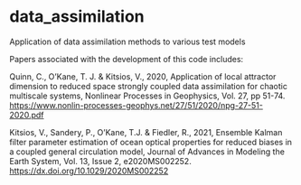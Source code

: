 # data_assimilation
Application of data assimilation methods to various test models

Papers associated with the development of this code includes:

Quinn, C., O’Kane, T. J. & Kitsios, V., 2020, Application of local attractor dimension to reduced space strongly coupled data assimilation for chaotic multiscale systems, Nonlinear Processes in Geophysics, Vol. 27, pp 51-74.
https://www.nonlin-processes-geophys.net/27/51/2020/npg-27-51-2020.pdf

Kitsios, V., Sandery, P.,  O’Kane, T.J. & Fiedler, R., 2021, Ensemble Kalman filter parameter estimation of ocean optical properties for reduced biases in a coupled general circulation model, Journal of Advances in Modeling the Earth System, Vol. 13, Issue 2, e2020MS002252. 
https://dx.doi.org/10.1029/2020MS002252


